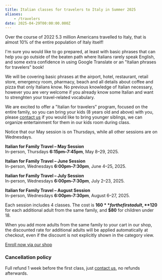 ```yaml
---
title: Italian classes for travelers to Italy in Summer 2025
aliases:
    - /travelers
date: 2025-04-29T00:00:00.000Z
---
```


Over the course of 2022 5.3 million Americans travelled to Italy, that is almost 10% of the entire population of Italy itself!

I'm sure you would like to go prepared, at least with basic phrases that can help you go outside of the beaten path where Italians rarely speak English, and some extra confidence in using Google Translate or an "Italian phrases for travelers" book!

We will be covering basic phrases at the airport, hotel, restaurant, retail store, emergency room, pharmacy, beach and all details about coffee and pizza that only Italians know. No previous knowledge of Italian necessary, however you are very welcome if you already know some Italian and want to strenghten your travel-related vocabulary.

We are excited to offer a "Italian for travelers" program, focused on the entire family, so you can bring your kids (8 years old and above) with you, please [contact us](/contact) if you would like to bring younger siblings, we can organize entertainment for them in our kids room during class.

Notice that our May session is on Thursdays, while all other sessions are on Wednesdays.

**Italian for Family Travel – May Session**  
In-person, Thursdays **6:15pm–7:45pm**, May 8–29, 2025.

**Italian for Family Travel – June Session**  
In-person, Wednesdays **6:00pm–7:30pm**, June 4–25, 2025.  

**Italian for Family Travel – July Session**  
In-person, Wednesdays **6:00pm–7:30pm**, July 2–23, 2025.  

**Italian for Family Travel – August Session**  
In-person, Wednesdays **6:00pm–7:30pm**, August 6–27, 2025.

Each session includes 4 classes. The cost is **$160** for the first adult, **$120** for each additional adult from the same family, and **$80** for children under 18.

When you add more adults from the same family to your cart in our shop, the discounted rate for additional adults will be applied automatically at checkout, even if the discount is not explicitly shown in the category view.

<div class="tc">
<a href="https://italianschoolsd.square.site/shop/italian-for-travelers/HIZJQCNGIMD7FJ26PVOPURRQ" class="btn raise">Enroll now via our shop</a>
</div>

### Cancellation policy

Full refund 1 week before the first class, just [contact us](/contact), no refunds afterwards.